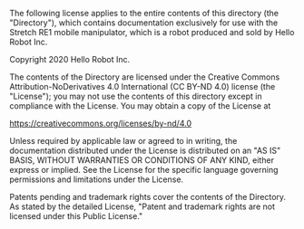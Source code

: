 The following license applies to the entire contents of this directory (the "Directory"), which contains documentation exclusively for use with the Stretch RE1 mobile manipulator, which is a robot produced and sold by Hello Robot Inc.

Copyright 2020 Hello Robot Inc.

The contents of the Directory are licensed under the Creative Commons Attribution-NoDerivatives 4.0 International (CC BY-ND 4.0) license (the "License"); you may not use the contents of this directory except in compliance with the License. You may obtain a copy of the License at

https://creativecommons.org/licenses/by-nd/4.0

Unless required by applicable law or agreed to in writing, the documentation distributed under the License is distributed on an "AS IS" BASIS, WITHOUT WARRANTIES OR CONDITIONS OF ANY KIND, either express or implied. See the License for the specific language governing permissions and limitations under the License.

Patents pending and trademark rights cover the contents of the Directory. As stated by the detailed License, "Patent and trademark rights are not licensed under this Public License."
